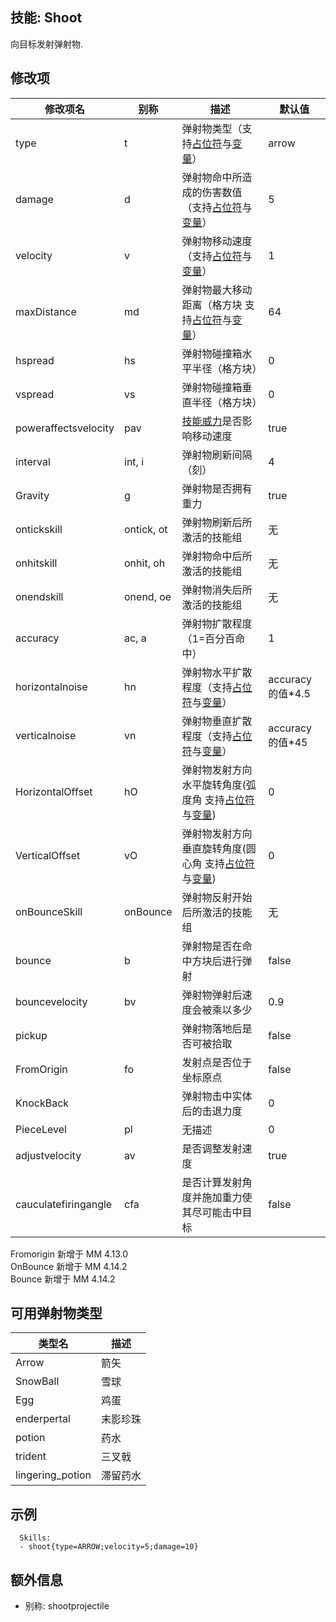 技能: Shoot
--------------------------

向目标发射弹射物.

修改项
----------

| 修改项名 | 别称    | 描述                                                                                                    | 默认值 |
|-----------|------------|----------------------------------------------------------------------------------------------------------------|---------------|
| type                 | t          | 弹射物类型（支持[占位符](/技能/占位符)与[变量](/技能/变量)） | arrow   |
| damage               | d          | 弹射物命中所造成的伤害数值（支持[占位符](/技能/占位符)与[变量](/技能/变量)） | 5       |
| velocity             | v          | 弹射物移动速度（支持[占位符](/技能/占位符)与[变量](/技能/变量)） | 1       |
| maxDistance          | md         | 弹射物最大移动距离（格方块 支持[占位符](/技能/占位符)与[变量](/技能/变量)） | 64      |
| hspread              | hs         | 弹射物碰撞箱水平半径（格方块）   | 0       |
| vspread              | vs         | 弹射物碰撞箱垂直半径（格方块） | 0       |
| poweraffectsvelocity | pav        | [技能威力](实体/威力)是否影响移动速度 | true    |
| interval             | int, i     | 弹射物刷新间隔（刻） | 4       |
| Gravity              | g           | 弹射物是否拥有重力 | true                 |
| ontickskill          | ontick, ot | 弹射物刷新后所激活的技能组 | 无 |
| onhitskill           | onhit, oh  | 弹射物命中后所激活的技能组 | 无 |
| onendskill           | onend, oe  | 弹射物消失后所激活的技能组 | 无 |
| accuracy | ac, a | 弹射物扩散程度（1=百分百命中） | 1 |（格方块 支持[占位符](/技能/占位符)与[变量](/技能/变量)）
| horizontalnoise | hn | 弹射物水平扩散程度（支持[占位符](/技能/占位符)与[变量](/技能/变量)） | accuracy的值*4.5|
| verticalnoise | vn | 弹射物垂直扩散程度（支持[占位符](/技能/占位符)与[变量](/技能/变量)） | accuracy的值*45 |
| HorizontalOffset     | hO          | 弹射物发射方向水平旋转角度(弧度角 支持[占位符](技能/占位符)与[变量](技能/变量)) | 0                 |
| VerticalOffset       | vO          | 弹射物发射方向垂直旋转角度(圆心角 支持[占位符](技能/占位符)与[变量](技能/变量)) | 0                 |
| onBounceSkill | onBounce | 弹射物反射开始后所激活的技能组 | 无 |
| bounce | b | 弹射物是否在命中方块后进行弹射 | false |
| bouncevelocity | bv | 弹射物弹射后速度会被乘以多少 | 0.9 |
| pickup | | 弹射物落地后是否可被拾取 | false |
| FromOrigin | fo | 发射点是否位于坐标原点 | false |
| KnockBack |  |弹射物击中实体后的击退力度 | 0 |
| PieceLevel | pl | 无描述 | 0 | 
| adjustvelocity | av | 是否调整发射速度 | true |
| cauculatefiringangle | cfa | 是否计算发射角度并施加重力使其尽可能击中目标 | false |

Fromorigin 新增于 MM 4.13.0  
OnBounce 新增于 MM 4.14.2  
Bounce 新增于 MM 4.14.2  

可用弹射物类型
----------

| 类型名 | 描述 |
|--------|------|
| Arrow  | 箭矢 |
| SnowBall | 雪球 |
| Egg | 鸡蛋 |
|enderpertal | 末影珍珠 |
| potion | 药水 |
| trident | 三叉戟 |
| lingering_potion | 滞留药水 |

示例
--------

      Skills:
      - shoot{type=ARROW;velocity=5;damage=10}

额外信息
-------

- 别称: shootprojectile